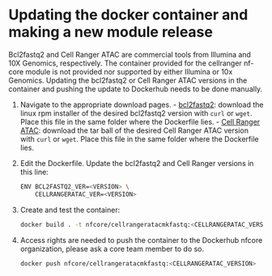 # Updating the docker container and making a new module release

Bcl2fastq2 and Cell Ranger ATAC are commercial tools from Illumina and 10X Genomics, respectively. The container 
provided for the cellranger nf-core module is not provided nor supported by either Illumina or 10x Genomics. Updating 
the bcl2fastq2 or Cell Ranger ATAC versions in the container and pushing the update to Dockerhub needs to be done manually.

1. Navigate to the appropriate download pages. - [bcl2fastq2](https://emea.support.illumina.com/sequencing/sequencing_software/bcl2fastq-conversion-software.html): download the linux rpm installer of the desired bcl2fastq2 version with `curl` or `wget`. Place this file in the same folder where the Dockerfile lies. - [Cell Ranger ATAC](https://support.10xgenomics.com/single-cell-atac/software/pipelines/latest/installation): download the tar ball of the desired Cell Ranger ATAC version with `curl` or `wget`. Place this file in the same folder where the Dockerfile lies.

2. Edit the Dockerfile. Update the bcl2fastq2 and Cell Ranger versions in this line:

   ```bash
   ENV BCL2FASTQ2_VER=<VERSION> \
       CELLRANGERATAC_VER=<VERSION>
   ```

3. Create and test the container:

   ```bash
   docker build . -t nfcore/cellrangeratacmkfastq:<CELLRANGERATAC_VERSION>
   ```

4. Access rights are needed to push the container to the Dockerhub nfcore organization, please ask a core team 
member to do so.

   ```bash
   docker push nfcore/cellrangeratacmkfastq:<CELLRANGERATAC_VERSION>
   ```
